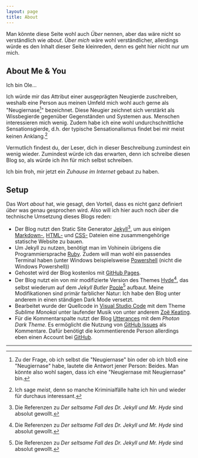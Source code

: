 ```yaml
---
layout: page
title: About
---
```


<div class="message">
  Man könnte diese Seite wohl auch <i>Über</i> nennen, aber das wäre nicht so verständlich wie <i>about</i>. <i>Über mich</i> wäre wohl verständlicher, allerdings würde es den Inhalt dieser Seite kleinreden, denn es geht hier nicht nur um mich.
</div>

## About Me & You

Ich bin Ole...

Ich würde mir das Attribut einer ausgeprägten Neugierde zuschreiben, weshalb eine Person aus meinen Umfeld mich wohl auch gerne als "Neugiernase[^1]" bezeichnet. Diese Neugier zeichnet sich verstärkt als Wissbegierde gegenüber Gegenständen und Systemen aus. Menschen interessieren mich wenig. Zudem habe ich eine wohl undurchschnittliche Sensationsgierde, d.h. der typische Sensationalismus findet bei mir meist keinen Anklang.[^2]

Vermutlich findest du, der Leser, dich in dieser Beschreibung zumindest ein wenig wieder. Zumindest würde ich das erwarten, denn ich schreibe diesen Blog so, als würde ich ihn für mich selbst schreiben. 

Ich bin froh, mir jetzt ein *Zuhause im Internet* gebaut zu haben.

## Setup

Das Wort *about* hat, wie gesagt, den Vorteil, dass es nicht ganz definiert *über* was genau gesprochen wird. Also will ich hier auch noch *über* die technische Umsetzung dieses Blogs reden:

- Der Blog nutzt den Static Site Generator [Jekyll](https://jekyllrb.com/)[^3], um aus einigen [Markdown-](https://de.wikipedia.org/wiki/Markdown), [HTML-](https://de.wikipedia.org/wiki/Hypertext_Markup_Language) und [CSS-](https://de.wikipedia.org/wiki/Cascading_Style_Sheets) Dateien eine zusammengehörige statische Website zu bauen.
- Um Jekyll zu nutzen, benötigt man im Vohinein übrigens die Programmiersprache [Ruby](https://www.ruby-lang.org/de/). Zudem will man wohl ein passendes Terminal haben (unter Windows beispielsweise [Powershell](https://learn.microsoft.com/de-de/powershell/scripting/install/installing-powershell-on-windows?view=powershell-7.4) (nicht die Windows Powershell))
- Gehostet wird der Blog kostenlos mit [GitHub Pages](https://pages.github.com/).
- Der Blog nutzt ein von mir modifizierte Version des Themes [Hyde](https://hyde.getpoole.com/)[^3], das selbst wiederum auf dem *Jekyll Butler* [Poole](https://demo.getpoole.com/)[^3] aufbaut. Meine Modifikationen sind primär farblicher Natur: Ich habe den Blog unter anderem in einen ständigen Dark Mode versetzt.
- Bearbeitet wurde der Quellcode in [Visual Studio Code](https://code.visualstudio.com/) mit dem Theme *Sublime Monokai* unter laufender Musik von unter anderem [Zoë Keating](https://www.zoekeating.com/).
- Für die Kommentarspalte nutzt der Blog [Utterances](https://utteranc.es/) mit dem *Photon Dark Theme*. Es ermöglicht die Nutzung von [GitHub Issues](https://docs.github.com/en/issues) als Kommentare. Dafür benötigt die kommentierende Person allerdings eben einen Account bei [GitHub](https://github.com/).

---

[^1]: Zu der Frage, ob ich selbst die "Neugiernase" bin oder ob ich bloß eine "Neugiernase" habe, lautete die Antwort jener Person: Beides. Man könnte also wohl sagen, dass ich eine "Neugiernase mit Neugiernase" bin.
[^2]: Ich sage *meist*, denn so manche Kriminialfälle halte ich hin und wieder für durchaus interessant.
[^3]: Die Referenzen zu *Der seltsame Fall des Dr. Jekyll und Mr. Hyde* sind absolut gewollt.